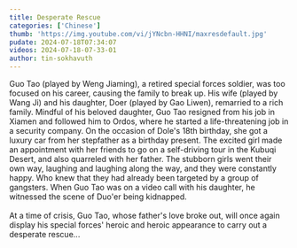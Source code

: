 ```yaml
---
title: Desperate Rescue
categories: ['Chinese']
thumb: 'https://img.youtube.com/vi/jYNcbn-HHNI/maxresdefault.jpg'
pudate: 2024-07-18T07:34:07
videos: 2024-07-18-07-33-01
author: tin-sokhavuth
---
```

Guo Tao (played by Weng Jiaming), a retired special forces soldier, was too focused on his career, causing the family to break up. His wife (played by Wang Ji) and his daughter, Doer (played by Gao Liwen), remarried to a rich family. Mindful of his beloved daughter, Guo Tao resigned from his job in Xiamen and followed him to Ordos, where he started a life-threatening job in a security company. On the occasion of Dole's 18th birthday, she got a luxury car from her stepfather as a birthday present. The excited girl made an appointment with her friends to go on a self-driving tour in the Kubuqi Desert, and also quarreled with her father. The stubborn girls went their own way, laughing and laughing along the way, and they were constantly happy. Who knew that they had already been targeted by a group of gangsters. When Guo Tao was on a video call with his daughter, he witnessed the scene of Duo'er being kidnapped.
<br/><br/>
At a time of crisis, Guo Tao, whose father's love broke out, will once again display his special forces' heroic and heroic appearance to carry out a desperate rescue...